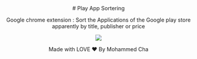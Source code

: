 
<center>
# Play App Sortering

Google chrome extension : Sort the Applications of the Google play store apparently by title, publisher or price

<img src="https://i.imgur.com/SCa185K.png" />

Made with LOVE ❤ By Mohammed Cha

</center>
